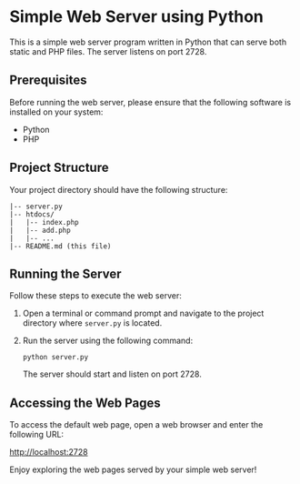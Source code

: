 
# Simple Web Server using Python

This is a simple web server program written in Python that can serve both static and PHP files. The server listens on port 2728.

## Prerequisites

Before running the web server, please ensure that the following software is installed on your system:

- Python
- PHP

## Project Structure

Your project directory should have the following structure:

```
|-- server.py
|-- htdocs/
|   |-- index.php
|   |-- add.php
|   |-- ...
|-- README.md (this file)
```

## Running the Server

Follow these steps to execute the web server:

1. Open a terminal or command prompt and navigate to the project directory where `server.py` is located.

2. Run the server using the following command:

   ```shell
   python server.py
   ```

   The server should start and listen on port 2728.

## Accessing the Web Pages

To access the default web page, open a web browser and enter the following URL:

[http://localhost:2728](http://localhost:2728)

Enjoy exploring the web pages served by your simple web server!
